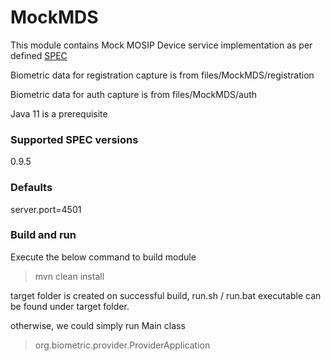 # MockMDS

This module contains Mock MOSIP Device service implementation as per defined [SPEC](https://docs.mosip.io/platform/biometrics/mosip-device-service-specification) 

Biometric data for registration capture is from files/MockMDS/registration

Biometric data for auth capture is from files/MockMDS/auth

Java 11 is a prerequisite

### Supported SPEC versions

0.9.5

### Defaults

server.port=4501

### Build and run

Execute the below command to build module

> mvn clean install

target folder is created on successful build, run.sh / run.bat executable can be found under target folder.

otherwise, we could simply run Main class

> org.biometric.provider.ProviderApplication